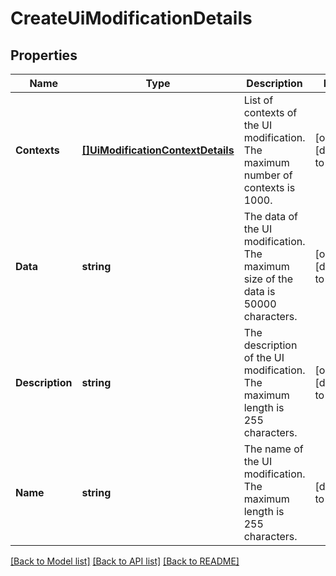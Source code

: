 # CreateUiModificationDetails

## Properties
Name | Type | Description | Notes
------------ | ------------- | ------------- | -------------
**Contexts** | [**[]UiModificationContextDetails**](UiModificationContextDetails.md) | List of contexts of the UI modification. The maximum number of contexts is 1000. | [optional] [default to null]
**Data** | **string** | The data of the UI modification. The maximum size of the data is 50000 characters. | [optional] [default to null]
**Description** | **string** | The description of the UI modification. The maximum length is 255 characters. | [optional] [default to null]
**Name** | **string** | The name of the UI modification. The maximum length is 255 characters. | [default to null]

[[Back to Model list]](../README.md#documentation-for-models) [[Back to API list]](../README.md#documentation-for-api-endpoints) [[Back to README]](../README.md)

